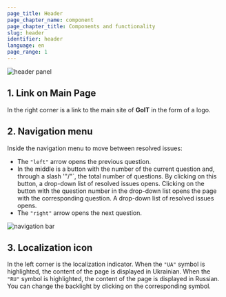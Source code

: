 ```yaml
---
page_title: Header
page_chapter_name: component
page_chapter_title: Components and functionality
slug: header
identifier: header
language: en
page_range: 1
---
```

![header panel](/img/header1.jpeg)

## 1﻿. Link on Main Page

In the right corner is a link to the main site of **GoIT** in the form of a logo.

## 2. Navigation menu

Inside the navigation menu to move between resolved issues:

* The `"left"` arrow opens the previous question.
* In the middle is a button with the number of the current question and, through a slash '"/"`, the total number of questions. By clicking on this button, a drop-down list of resolved issues opens. Clicking on the button with the question number in the drop-down list opens the page with the corresponding question. A drop-down list of resolved issues opens.
* The `"right"` arrow opens the next question.

![navigation bar](/img/header2.jpg)

## 3. Localization icon

In the left corner is the localization indicator. When the `"UA"` symbol is highlighted, the content of the page is displayed in Ukrainian. When the `"RU"` symbol is highlighted, the content of the page is displayed in Russian. You can change the backlight by clicking on the corresponding symbol.